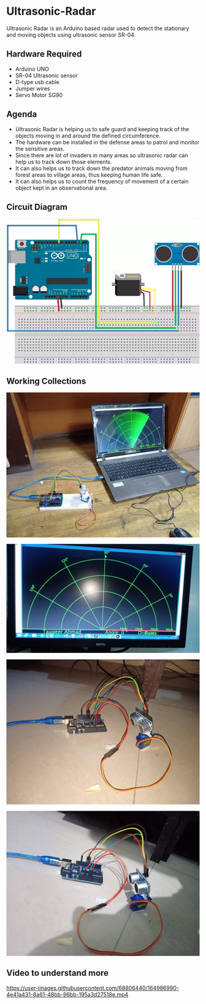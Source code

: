 # Ultrasonic-Radar
Ultrasonic Radar is an Arduino based radar used to detect the stationary and moving objects using ultrasonic sensor SR-04. 

## Hardware Required 

- Arduino UNO
- SR-04 Ultrasonic sensor
- D-type usb cable
- Jumper wires
- Servo Motor SG90

## Agenda 

- Ultrasonic Radar is helping us to safe guard and keeping track of the objects moving in and around the defined circumference. 
- The hardware can be installed in the defense areas to patrol and monitor the sensitive areas. 
- Since there are lot of invaders in many areas so ultrasonic radar can help us to track down those elements. 
- It can also helps us to track down the predator animals moving from forest areas to village areas, thus keeping human life safe.
- It can also helps us to count the frequency of movement of a certain object kept in an observational area.  

## Circuit Diagram
![Circuit Diagram](https://github.com/TauqeerAhmad5201/Ultrasonic-Radar/blob/main/images/ckt-diagram.png?raw=true)

## Working Collections 

![Main](https://github.com/TauqeerAhmad5201/Ultrasonic-Radar/blob/main/images/main.jfif?raw=true)

![Radar](https://github.com/TauqeerAhmad5201/Ultrasonic-Radar/blob/main/images/3.jpeg?raw=true)

![Radar](https://github.com/TauqeerAhmad5201/Ultrasonic-Radar/blob/main/images/2.jpeg?raw=true)

![Radar](https://github.com/TauqeerAhmad5201/Ultrasonic-Radar/blob/main/images/1.jpeg?raw=true)

## Video to understand more

https://user-images.githubusercontent.com/68806440/164986990-4e41a431-8a61-48bb-96bb-195a3d27518e.mp4


